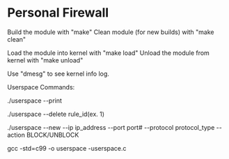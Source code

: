 # Personal Firewall

Build the module with "make"
Clean module (for new builds) with "make clean"

Load the module into kernel with "make load"
Unload the module from kernel with "make unload"

Use "dmesg" to see kernel info log.

Userspace Commands:

./userspace --print

./userspace --delete rule_id(ex. 1)

./userspace --new --ip ip_address --port port# --protocol protocol_type --action BLOCK/UNBLOCK

gcc -std=c99 -o userspace -userspace.c
